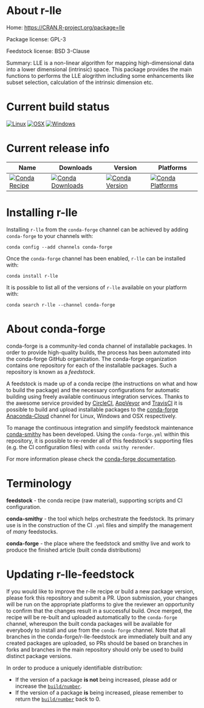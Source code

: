 About r-lle
===========

Home: https://CRAN.R-project.org/package=lle

Package license: GPL-3

Feedstock license: BSD 3-Clause

Summary: LLE is a non-linear algorithm for mapping high-dimensional data into a lower dimensional (intrinsic) space. This package provides the main functions to performs the LLE alogrithm including some enhancements like subset selection, calculation of the intrinsic dimension etc.



Current build status
====================

[![Linux](https://img.shields.io/circleci/project/github/conda-forge/r-lle-feedstock/master.svg?label=Linux)](https://circleci.com/gh/conda-forge/r-lle-feedstock)
[![OSX](https://img.shields.io/travis/conda-forge/r-lle-feedstock/master.svg?label=macOS)](https://travis-ci.org/conda-forge/r-lle-feedstock)
[![Windows](https://img.shields.io/appveyor/ci/conda-forge/r-lle-feedstock/master.svg?label=Windows)](https://ci.appveyor.com/project/conda-forge/r-lle-feedstock/branch/master)

Current release info
====================

| Name | Downloads | Version | Platforms |
| --- | --- | --- | --- |
| [![Conda Recipe](https://img.shields.io/badge/recipe-r--lle-green.svg)](https://anaconda.org/conda-forge/r-lle) | [![Conda Downloads](https://img.shields.io/conda/dn/conda-forge/r-lle.svg)](https://anaconda.org/conda-forge/r-lle) | [![Conda Version](https://img.shields.io/conda/vn/conda-forge/r-lle.svg)](https://anaconda.org/conda-forge/r-lle) | [![Conda Platforms](https://img.shields.io/conda/pn/conda-forge/r-lle.svg)](https://anaconda.org/conda-forge/r-lle) |

Installing r-lle
================

Installing `r-lle` from the `conda-forge` channel can be achieved by adding `conda-forge` to your channels with:

```
conda config --add channels conda-forge
```

Once the `conda-forge` channel has been enabled, `r-lle` can be installed with:

```
conda install r-lle
```

It is possible to list all of the versions of `r-lle` available on your platform with:

```
conda search r-lle --channel conda-forge
```


About conda-forge
=================

conda-forge is a community-led conda channel of installable packages.
In order to provide high-quality builds, the process has been automated into the
conda-forge GitHub organization. The conda-forge organization contains one repository
for each of the installable packages. Such a repository is known as a *feedstock*.

A feedstock is made up of a conda recipe (the instructions on what and how to build
the package) and the necessary configurations for automatic building using freely
available continuous integration services. Thanks to the awesome service provided by
[CircleCI](https://circleci.com/), [AppVeyor](https://www.appveyor.com/)
and [TravisCI](https://travis-ci.org/) it is possible to build and upload installable
packages to the [conda-forge](https://anaconda.org/conda-forge)
[Anaconda-Cloud](https://anaconda.org/) channel for Linux, Windows and OSX respectively.

To manage the continuous integration and simplify feedstock maintenance
[conda-smithy](https://github.com/conda-forge/conda-smithy) has been developed.
Using the ``conda-forge.yml`` within this repository, it is possible to re-render all of
this feedstock's supporting files (e.g. the CI configuration files) with ``conda smithy rerender``.

For more information please check the [conda-forge documentation](https://conda-forge.org/docs/).

Terminology
===========

**feedstock** - the conda recipe (raw material), supporting scripts and CI configuration.

**conda-smithy** - the tool which helps orchestrate the feedstock.
                   Its primary use is in the construction of the CI ``.yml`` files
                   and simplify the management of *many* feedstocks.

**conda-forge** - the place where the feedstock and smithy live and work to
                  produce the finished article (built conda distributions)


Updating r-lle-feedstock
========================

If you would like to improve the r-lle recipe or build a new
package version, please fork this repository and submit a PR. Upon submission,
your changes will be run on the appropriate platforms to give the reviewer an
opportunity to confirm that the changes result in a successful build. Once
merged, the recipe will be re-built and uploaded automatically to the
`conda-forge` channel, whereupon the built conda packages will be available for
everybody to install and use from the `conda-forge` channel.
Note that all branches in the conda-forge/r-lle-feedstock are
immediately built and any created packages are uploaded, so PRs should be based
on branches in forks and branches in the main repository should only be used to
build distinct package versions.

In order to produce a uniquely identifiable distribution:
 * If the version of a package **is not** being increased, please add or increase
   the [``build/number``](https://conda.io/docs/user-guide/tasks/build-packages/define-metadata.html#build-number-and-string).
 * If the version of a package **is** being increased, please remember to return
   the [``build/number``](https://conda.io/docs/user-guide/tasks/build-packages/define-metadata.html#build-number-and-string)
   back to 0.
